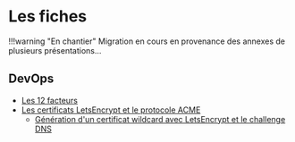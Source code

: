 # Les fiches

!!!warning "En chantier"
    Migration en cours en provenance des annexes de plusieurs présentations...

## DevOps

* [Les 12 facteurs](12-facteurs/index.md)
* [Les certificats LetsEncrypt et le protocole ACME](letsencrypt-acme/index.md)
  * [Génération d'un certificat wildcard avec LetsEncrypt et le challenge DNS](letsencrypt-acme/wildcard.md)

